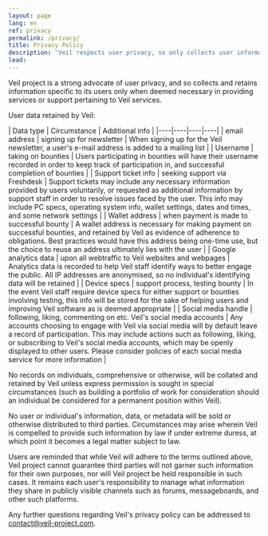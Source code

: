 ```yaml
---
layout: page
lang: en
ref: privacy
permalink: /privacy/
title: Privacy Policy
description: 'Veil respects user privacy, so only collects user information when necessary in providing services or support. This page describes our privacy policy.'
lead: 
---
```


Veil project is a strong advocate of user privacy, and so collects and retains information specific to its users only when deemed necessary in providing services or support pertaining to Veil services.

User data retained by Veil:

| Data type | Circumstance | Additional info |
|----|----|----|----|
| email address | signing up for newsletter | When signing up for the Veil newsletter, a user's e-mail address is added to a mailing list |
| Username | taking on bounties | Users participating in bounties will have their username recorded in order to keep track of participation in, and successful completion of bounties |
| Support ticket info | seeking support via Freshdesk | Support tickets may include any necessary information provided by users voluntarily, or requested as additional information by support staff in order to resolve issues faced by the user. This info may include PC specs, operating system info, wallet settings, dates and times, and some network settings  |
| Wallet address | when payment is made to successful bounty | A wallet address is necessary for making payment on successful bounties, and retained by Veil as evidence of adherence to obligations. Best practices would have this address being one-time use, but the choice to reuse an address ultimately lies with the user |
| Google analytics data | upon all webtraffic to Veil websites and webpages | Analytics data is recorded to help Veil staff identify ways to better engage the public. All IP addresses are anonymised, so no individual's identifying data will be retained |
| Device specs | support process, testing bounty | In the event Veil staff require device specs for either support or bounties involving testing, this info will be stored for the sake of helping users and improving Veil software as is deemed appropriate |
| Social media handle | following, liking, commenting on etc. Veil's social media accounts | Any accounts choosing to engage with Veil via social media will by default leave a record of participation. This may include actions such as following, liking, or subscribing to Veil's social media accounts, which may be openly displayed to other users. Please consider policies of each social media service for more information |

No records on individuals, comprehensive or otherwise, will be collated and retained by Veil unless express permission is sought in special circumstances (such as building a portfolio of work for consideration should an individual be considered for a permanent position within Veil).

No user or individual's information, data, or metadata will be sold or otherwise distributed to third parties. Circumstances may arise wherein Veil is compelled to provide such information by law if under extreme duress, at which point it becomes a legal matter subject to law.

Users are reminded that while Veil will adhere to the terms outlined above, Veil project cannot guarantee third parties will not garner such information for their own purposes, nor will Veil project be held responsible in such cases. It remains each user's responsibility to manage what information they share in publicly visible channels such as forums, messageboards, and other such platforms.

Any further questions regarding Veil's privacy policy can be addressed to [contact@veil-project.com](mailto:contact@veil-project.com).


